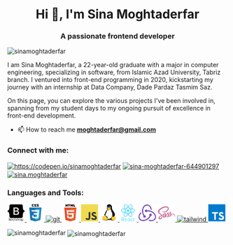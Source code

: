 <h1 align="center">Hi 👋, I'm Sina Moghtaderfar</h1>
<h3 align="center">A passionate frontend developer</h3>

<p align="left"> <img src="https://komarev.com/ghpvc/?username=sinamoghtaderfar&label=Profile%20views&color=0e75b6&style=flat" alt="sinamoghtaderfar" /> </p>

<p align="left"> I am Sina Moghtaderfar, a 22-year-old graduate with a major in computer engineering, specializing in software, from Islamic Azad University, Tabriz branch. I ventured into front-end programming in 2020, kickstarting my journey with an internship at Data Company, Dade Pardaz Tasmim Saz. 
  
On this page, you can explore the various projects I've been involved in, spanning from my student days to my ongoing pursuit of excellence in front-end development.
</p>

- 📫 How to reach me **moghtaderfar@gmail.com**

<h3 align="left">Connect with me:</h3>
<p align="left">
<a href="https://codepen.io/https://codepen.io/sinamoghtaderfar" target="blank"><img align="center" src="https://raw.githubusercontent.com/rahuldkjain/github-profile-readme-generator/master/src/images/icons/Social/codepen.svg" alt="https://codepen.io/sinamoghtaderfar" height="30" width="40" /></a>
<a href="https://linkedin.com/in/sina-moghtaderfar-644901297" target="blank"><img align="center" src="https://raw.githubusercontent.com/rahuldkjain/github-profile-readme-generator/master/src/images/icons/Social/linked-in-alt.svg" alt="sina-moghtaderfar-644901297" height="30" width="40" /></a>
<a href="https://instagram.com/sina.moghtaderfar" target="blank"><img align="center" src="https://raw.githubusercontent.com/rahuldkjain/github-profile-readme-generator/master/src/images/icons/Social/instagram.svg" alt="sina.moghtaderfar" height="30" width="40" /></a>
</p>

<h3 align="left">Languages and Tools:</h3>
<p align="left"> <a href="https://getbootstrap.com" target="_blank" rel="noreferrer"> <img src="https://raw.githubusercontent.com/devicons/devicon/master/icons/bootstrap/bootstrap-plain-wordmark.svg" alt="bootstrap" width="40" height="40"/> </a> <a href="https://www.w3schools.com/css/" target="_blank" rel="noreferrer"> <img src="https://raw.githubusercontent.com/devicons/devicon/master/icons/css3/css3-original-wordmark.svg" alt="css3" width="40" height="40"/> </a> <a href="https://git-scm.com/" target="_blank" rel="noreferrer"> <img src="https://www.vectorlogo.zone/logos/git-scm/git-scm-icon.svg" alt="git" width="40" height="40"/> </a> <a href="https://www.w3.org/html/" target="_blank" rel="noreferrer"> <img src="https://raw.githubusercontent.com/devicons/devicon/master/icons/html5/html5-original-wordmark.svg" alt="html5" width="40" height="40"/> </a> <a href="https://developer.mozilla.org/en-US/docs/Web/JavaScript" target="_blank" rel="noreferrer"> <img src="https://raw.githubusercontent.com/devicons/devicon/master/icons/javascript/javascript-original.svg" alt="javascript" width="40" height="40"/> </a> <a href="https://www.linux.org/" target="_blank" rel="noreferrer"> <img src="https://raw.githubusercontent.com/devicons/devicon/master/icons/linux/linux-original.svg" alt="linux" width="40" height="40"/> </a> <a href="https://reactjs.org/" target="_blank" rel="noreferrer"> <img src="https://raw.githubusercontent.com/devicons/devicon/master/icons/react/react-original-wordmark.svg" alt="react" width="40" height="40"/> </a> <a href="https://redux.js.org" target="_blank" rel="noreferrer"> <img src="https://raw.githubusercontent.com/devicons/devicon/master/icons/redux/redux-original.svg" alt="redux" width="40" height="40"/> </a> <a href="https://sass-lang.com" target="_blank" rel="noreferrer"> <img src="https://raw.githubusercontent.com/devicons/devicon/master/icons/sass/sass-original.svg" alt="sass" width="40" height="40"/> </a> <a href="https://tailwindcss.com/" target="_blank" rel="noreferrer"> <img src="https://www.vectorlogo.zone/logos/tailwindcss/tailwindcss-icon.svg" alt="tailwind" width="40" height="40"/> </a> <a href="https://www.typescriptlang.org/" target="_blank" rel="noreferrer"> <img src="https://raw.githubusercontent.com/devicons/devicon/master/icons/typescript/typescript-original.svg" alt="typescript" width="40" height="40"/> </a> </p>

<p><img align="left" src="https://github-readme-stats.vercel.app/api/top-langs?username=sinamoghtaderfar&show_icons=true&locale=en&layout=compact" alt="sinamoghtaderfar" /></p>

<p>&nbsp;<img align="center" src="https://github-readme-stats.vercel.app/api?username=sinamoghtaderfar&show_icons=true&locale=en" alt="sinamoghtaderfar" /></p>
